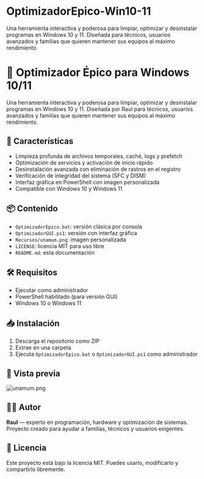 # OptimizadorEpico-Win10-11
Una herramienta interactiva y poderosa para limpiar, optimizar y desinstalar programas en Windows 10 y 11. Diseñada  para técnicos, usuarios avanzados y familias que quieren mantener sus equipos al máximo rendimiento
# 🧠 Optimizador Épico para Windows 10/11

Una herramienta interactiva y poderosa para limpiar, optimizar y desinstalar programas en Windows 10 y 11. Diseñada por Raul para técnicos, usuarios avanzados y familias que quieren mantener sus equipos al máximo rendimiento.

## 🚀 Características

- Limpieza profunda de archivos temporales, caché, logs y prefetch
- Optimización de servicios y activación de inicio rápido
- Desinstalación avanzada con eliminación de rastros en el registro
- Verificación de integridad del sistema (SFC y DISM)
- Interfaz gráfica en PowerShell con imagen personalizada
- Compatible con Windows 10 y Windows 11

## 📦 Contenido

- `OptimizadorEpico.bat`: versión clásica por consola
- `OptimizadorGUI.ps1`: versión con interfaz gráfica
- `Recursos/unamum.png`: imagen personalizada
- `LICENSE`: licencia MIT para uso libre
- `README.md`: esta documentación

## 🛠️ Requisitos

- Ejecutar como administrador
- PowerShell habilitado (para versión GUI)
- Windows 10 o Windows 11

## 📥 Instalación

1. Descarga el repositorio como ZIP
2. Extrae en una carpeta
3. Ejecuta `OptimizadorEpico.bat` o `OptimizadorGUI.ps1` como administrador

## 📸 Vista previa

![unamum.png](Recursos/unamum.png)

## 🧑‍💻 Autor

**Raul** — experto en programación, hardware y optimización de sistemas. Proyecto creado para ayudar a familias, técnicos y usuarios exigentes.

## 📜 Licencia

Este proyecto está bajo la licencia MIT. Puedes usarlo, modificarlo y compartirlo libremente.
